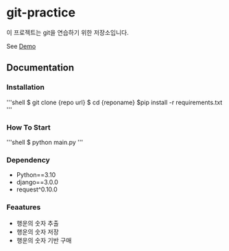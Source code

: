 # git-practice 



이 프로젝트는 git을 연습하기 위한 저장소입니다.

See [Demo](https://www.google.com/)

## Documentation


### Installation

'''shell
$ git clone {repo url}
$ cd {reponame}
$pip install -r requirements.txt
'''

### How To Start

'''shell
$ python main.py
'''

### Dependency

- Python==3.10
- django==3.0.0
- request^0.10.0

### Feaatures

- 행운의 숫자 추출
- 행운의 숫자 저장
- 행운의 숫자 기반 구매
